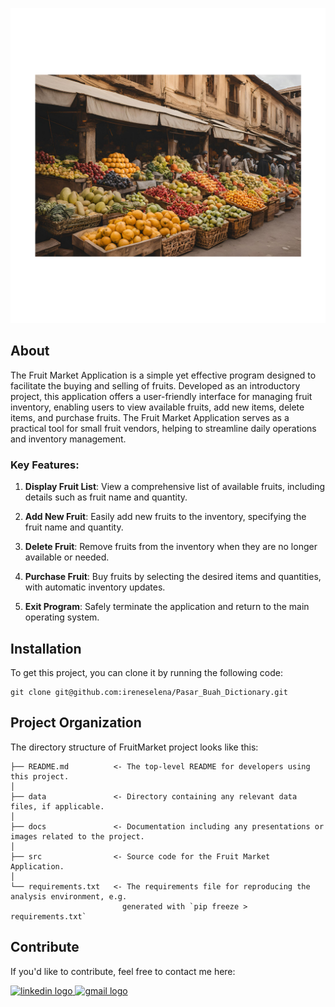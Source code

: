 ![Header](./docs/header.png)

## About

The Fruit Market Application is a simple yet effective program designed to facilitate the buying and selling of fruits. Developed as an introductory project, this application offers a user-friendly interface for managing fruit inventory, enabling users to view available fruits, add new items, delete items, and purchase fruits. The Fruit Market Application serves as a practical tool for small fruit vendors, helping to streamline daily operations and inventory management.

### Key Features:

1. **Display Fruit List**: View a comprehensive list of available fruits, including details such as fruit name and quantity.

2. **Add New Fruit**: Easily add new fruits to the inventory, specifying the fruit name and quantity.

3. **Delete Fruit**: Remove fruits from the inventory when they are no longer available or needed.

4. **Purchase Fruit**: Buy fruits by selecting the desired items and quantities, with automatic inventory updates.

5. **Exit Program**: Safely terminate the application and return to the main operating system.


## Installation

To get this project, you can clone it by running the following code:

    git clone git@github.com:ireneselena/Pasar_Buah_Dictionary.git


## Project Organization

The directory structure of FruitMarket project looks like this:

    ├── README.md          <- The top-level README for developers using this project.
    │
    ├── data               <- Directory containing any relevant data files, if applicable.
    │
    ├── docs               <- Documentation including any presentations or images related to the project.
    │
    ├── src                <- Source code for the Fruit Market Application.
    │
    └── requirements.txt   <- The requirements file for reproducing the analysis environment, e.g.
                             generated with `pip freeze > requirements.txt`


## Contribute

If you'd like to contribute, feel free to contact me here:

<a href="https://www.linkedin.com/in/ireneselena/" target="_blank">
    <img src="https://raw.githubusercontent.com/maurodesouza/profile-readme-generator/master/src/assets/icons/social/linkedin/default.svg" width="52" height="40" alt="linkedin logo"/>
  </a>
  <a href="mailto:ireneselenam@gmail.com" target="_blank">
    <img src="https://raw.githubusercontent.com/maurodesouza/profile-readme-generator/master/src/assets/icons/social/gmail/default.svg"  width="52" height="40" alt="gmail logo"/>
  </a>
